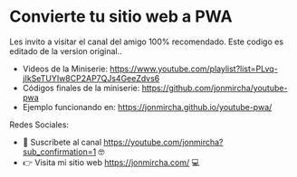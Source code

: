 # Convierte tu sitio web a PWA
Les invito a visitar el canal del amigo 100% recomendado.
Este codigo es editado de la version original..
* Videos de la Miniserie: https://www.youtube.com/playlist?list=PLvq-jIkSeTUYIw8CP2AP7QJs4GeeZdvs6
* Códigos finales de la miniserie: https://github.com/jonmircha/youtube-pwa
* Ejemplo funcionando en: https://jonmircha.github.io/youtube-pwa/


Redes Sociales:

* 🔔 Suscríbete al canal https://youtube.com/jonmircha?sub_confirmation=1 🤓
* 👉 Visita mi sitio web  https://jonmircha.com/ 💻

